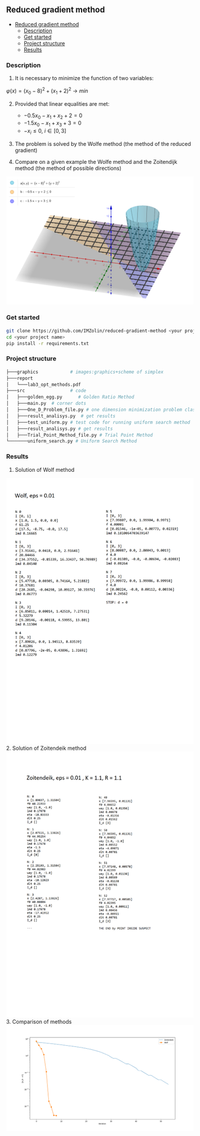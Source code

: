 ## Reduced gradient method

- [Reduced gradient method](#reduced-gradient-method)
  - [Description](#description)
  - [Get started](#get-started)
  - [Project structure](#project-structure)
  - [Results](#results)

### Description

1. It is necessary to minimize the function of two variables:

$\varphi(x) = (x_0-8)^2 + (x_1 + 2)^2$ -> $min$

2. Provided that linear equalities are met:
    - $-0.5 x_0 - x_1 + x_2 + 2 = 0$ 
    - $-1.5x_0 - x_1 + x_3 + 3 = 0$
    - $-x_i \leq 0$, $i \in [0,3]$
  
3. The problem is solved by the Wolfe method (the method of the reduced gradient)
4. Compare on a given example the Wolfe method and the Zoitendijk method (the method of possible directions)

<img src="images/total1.png" alt="comparison of methods">

### Get started
```bash
git clone https://github.com/IMZolin/reduced-gradient-method <your project name>
cd <your project name>
pip install -r requirements.txt
```

### Project structure
```bash
├───graphics            # images:graphics+scheme of simplex
├───report
│   └───lab3_opt_methods.pdf 
├───src                 # code
│   ├───golden_egg.py      # Golden Ratio Method
│   ├───main.py  # corner dots 
│   ├───One_D_Problem_file.py # one dimension minimization problem class
│   ├───result_analisys.py  # get results
│   ├───test_uniform.py # test code for running uniform search method
│   ├───result_analisys.py # get results
│   ├───Trial_Point_Method_file.py # Trial Point Method
└───────uniform_search.py # Uniform Search Method
```

### Results

1. Solution of Wolf method
<img src="images/total_res_1.png" alt="golden ratio method">
2. Solution of Zoitendeik method
<img src="images/total_res_2.png" alt="golden ratio method">
3. Comparison of methods
<img src="images/total_g.png" alt="trial point method">
